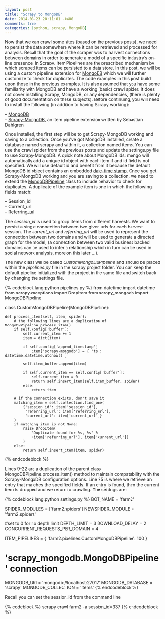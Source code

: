 ```yaml
---
layout: post
title: "Scrapy to MongoDB"
date: 2014-03-23 20:11:01 -0400
comments: true
categories: [python, scrapy, MongoDB]
---
```



Now that we can crawl some sites (based on the previous posts), we need to persist the data somewhere where it can be retrieved and processed for analysis. Recall that the goal of the scraper was to harvest connections between domains in order to generate a model of a specific industry’s on-line presence. In Scrapy, [Item Pipelines](http://doc.scrapy.org/en/latest/topics/item-pipeline.html) are the prescribed mechanism by which scraped items can be persisted to a data store. In this post, we will be using a custom pipeline extension for [MongoDB](http://www.mongodb.org/) which we will further customize to check for duplicates. The code examples in this post build upon those in the previous examples. It is also assumed that you have some familiarity with MongoDB and have a working (basic) crawl spider. It does not cover installing Scrapy, MongoDB, or any dependencies, (there is plenty of good documentation on these subjects). Before continuing, you will need to install the following (in addition to having Scrapy working):

– [MongoDB](http://www.mongodb.org/)<br/>
– [Scrapy-MongoDB](https://github.com/sebdah/scrapy-mongodb), an item pipeline extension written by Sebastian Dahlgren<br/>

Once installed, the first step will be to get Scrapy-MongoDB working and saving to a collection. Once you’ve got MongoDB installed, create a database named scrapy and within it, a collection named items. You can use the crawl spider from the previous posts and update the settings.py file to use Scrapy-MongoDB. A quick note about MongoDB ids: mongo will automatically add a unique id object with each item if and id field is not specified. We will use default id and benefit from it because the default MongoDB id object contains an embedded [date-time stamp](http://docs.mongodb.org/manual/reference/method/ObjectId.getTimestamp/#ObjectId.getTimestamp). Once you get Scrapy-MongoDB working and you are saving to a collection, we need to extend the [MongoDBPipeline](https://github.com/sebdah/scrapy-mongodb/blob/master/scrapy_mongodb.py) class to include behavior to check for duplicates. A duplicate of the example item is one in which the following fields match:

– Session_id<br/>
– Current_url<br/>
– Referring_url<br/>

The *session_id* is used to group items from different harvests. We want to persist a single connection between two given urls for each harvest session. The *current_url* and *referring_url* will be used to represent the connection between two domains and will be used to generate a directed graph for the model, (a connection between two valid business backed domains can be used to infer a relationship which in turn can be used in social network analysis, more on this later …).

The new class will be called *CustomMongoDBPipeline* and should be placed within the *pipelines.py* file in the scrapy project folder. You can keep the default pipeline initialized with the project in the same file and switch back by changing the settings file.

{% codeblock lang:python pipelines.py %}
from datetime import datetime
from scrapy.exceptions import DropItem
from scrapy_mongodb import MongoDBPipeline

class CustomMongoDBPipeline(MongoDBPipeline):

    def process_item(self, item, spider):
        # the following lines are a duplication of MongoDBPipeline.process_item()
        if self.config['buffer']:
            self.current_item += 1
            item = dict(item)

            if self.config['append_timestamp']:
                item['scrapy-mongodb'] = { 'ts': datetime.datetime.utcnow() }

            self.item_buffer.append(item)

            if self.current_item == self.config['buffer']:
                self.current_item = 0
                return self.insert_item(self.item_buffer, spider)
            else:
                return item

        # if the connection exists, don't save it
        matching_item = self.collection.find_one(
            {'session_id': item['session_id'],
             'referring_url': item['referring_url'],
             'current_url': item['current_url']}
        )
        if matching_item is not None:
            raise DropItem(
                "Duplicate found for %s, %s" %
                (item['referring_url'], item['current_url'])
            )
        else:
            return self.insert_item(item, spider)
{% endcodeblock %}

Lines 9-22 are a duplication of the parent class MongoDBPipeline.process_item() method to maintain compatability with the Scrapy-MongoDB configuration options. Line 25 is where we retrieve an entry that matches the specified fields. If an entry is found, then the current item is dropped and we return to crawling. The settings are:

{% codeblock lang:python settings.py %}
BOT_NAME = 'farm2'

SPIDER_MODULES = ['farm2.spiders']
NEWSPIDER_MODULE = 'farm2.spiders'

#set to 0 for no depth limit
DEPTH_LIMIT = 3
DOWNLOAD_DELAY = 2
CONCURRENT_REQUESTS_PER_DOMAIN = 4

ITEM_PIPELINES = {
    'farm2.pipelines.CustomMongoDBPipeline': 100
}

# 'scrapy_mongodb.MongoDBPipeline' connection
MONGODB_URI = 'mongodb://localhost:27017'
MONGODB_DATABASE = 'scrapy'
MONGODB_COLLECTION = 'items'
{% endcodeblock %}

Recall you can set the session_id from the command line

{% codeblock  %}
scrapy crawl farm2 -a session_id=337
{% endcodeblock %}

